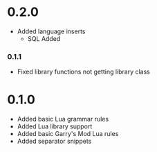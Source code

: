 # 0.2.0
- Added language inserts
    - SQL Added

### 0.1.1
- Fixed library functions not getting library class

# 0.1.0
- Added basic Lua grammar rules
- Added Lua library support
- Added basic Garry's Mod Lua rules
- Added separator snippets

